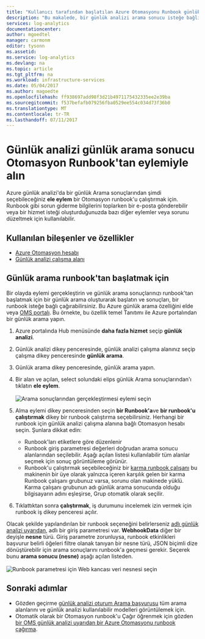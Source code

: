 ```yaml
---
title: "Kullanıcı tarafından başlatılan Azure Otomasyonu Runbook günlük analizi eylemde | Microsoft Docs"
description: "Bu makalede, bir günlük analizi arama sonucu isteğe bağlı bir Otomasyon runbook'u çalıştırmak açıklar."
services: log-analytics
documentationcenter: 
author: mgoedtel
manager: carmonm
editor: tysonn
ms.assetid: 
ms.service: log-analytics
ms.devlang: na
ms.topic: article
ms.tgt_pltfrm: na
ms.workload: infrastructure-services
ms.date: 05/04/2017
ms.author: magoedte
ms.openlocfilehash: ff938697add98f3d21b4971175432335ee2e39ba
ms.sourcegitcommit: f537befafb079256fba0529ee554c034d73f36b0
ms.translationtype: MT
ms.contentlocale: tr-TR
ms.lasthandoff: 07/11/2017
---
```

# <a name="take-action-with-an-automation-runbook-from-a-log-analytics-log-search-result"></a>Günlük analizi günlük arama sonucu Otomasyon Runbook'tan eylemiyle alın

Azure günlük analizi'da bir günlük Arama sonuçlarından şimdi seçebileceğiniz **ele eylem** bir Otomasyon runbook'u çalıştırmak için.  Runbook gibi sorun giderme bilgilerini toplarken bir e-posta gönderebilir veya bir hizmet isteği oluşturduğunuzda bazı diğer eylemler veya sorunu düzeltmek için kullanılabilir. 

## <a name="components-and-features-used"></a>Kullanılan bileşenler ve özellikler
* [Azure Otomasyon hesabı](../automation/automation-offering-get-started.md)
* [Günlük analizi çalışma alanı](../log-analytics/log-analytics-overview.md)

## <a name="to-initiate-runbook-from-log-search"></a>Günlük arama runbook'tan başlatmak için

Bir olayda eylemi gerçekleştirin ve günlük arama sonuçlarınızı runbook'tan başlatmak için bir günlük arama oluşturarak başlatın ve sonuçları, bir runbook isteğe bağlı çağırabilirsiniz.  Bu Azure günlük arama özelliğini elde veya [OMS portalı](../log-analytics/log-analytics-log-searches.md).  Bu örnekte, bu özellik temel Tanıtımı ile Azure portalından bir günlük arama yapın.

1. Azure portalında Hub menüsünde **daha fazla hizmet** seçip **günlük analizi**.  
2. Günlük analizi dikey penceresinde, günlük analizi çalışma alanınız seçip çalışma dikey penceresinde **günlük arama**.  
3. Günlük arama dikey penceresinde, günlük arama yapın.  
4. Bir alan ve açılan, select solundaki elips günlük Arama sonuçlarından'ı tıklatın **ele eylem**.<br><br> ![Arama sonuçlarından gerçekleştirmesi eylemi seçin](./media/log-analytics-log-search-takeaction/log-search-takeaction-menuoption.png) 
5. Alma eylemi dikey penceresinden seçin **bir Runbook'a**ve **bir runbook'u çalıştırmak** dikey bir runbook çalıştırma seçebilirsiniz.  Herhangi bir runbook için günlük analizi çalışma alanına bağlı Otomasyon hesabı seçin.  Şunlara dikkat edin:

    * Runbook'ları etiketlere göre düzenlenir
    * Runbook giriş parametresi değerleri doğrudan arama sonucu alanlarından seçilebilir.  Aşağı açılan listesi kullanılabilir tüm alanlar seçmek için sonuç görüntüleme görünür.  
    * Runbook'u çalıştırmak seçebileceğiniz bir [karma runbook çalışanı](../automation/automation-hybrid-runbook-worker.md) bu makinenin bir üye olarak yalnızca içeren karşılık gelen bir karma Runbook çalışanı grubunuz varsa, sorunu olan makinede yüklü.  Karma çalışanı grubunun adı günlük arama sonucunda olduğu bilgisayarın adını eşleşirse, Grup otomatik olarak seçilir.    

6. Tıklattıktan sonra **çalıştırmak**, iş durumunu incelemek izin vermek için runbook iş dikey penceresi açılır.   

Olacak şekilde yapılandırılan bir runbook seçeneğini belirlerseniz [adlı günlük analizi uyarıdan](../automation/automation-invoke-runbook-from-omsla-alert.md), adlı bir giriş parametresi var. **WebhookData** diğer bir deyişle **nesne** türü.  Giriş parametre zorunluysa, runbook etkinlikleri başvurur belirli öğeleri filtre olanak tanıyan bir nesne türü, JSON biçimli dize dönüştürebilir için arama sonuçlarını runbook'a geçmesi gerekir.  Seçerek bunu **arama sonucu (nesne)** aşağı açılan listeden.<br><br> ![Runbook parametresi için Web kancası veri nesnesi seçin](media/log-analytics-log-search-takeaction/select-runbook-and-properties.png)   
    
## <a name="next-steps"></a>Sonraki adımlar

* Gözden geçirme [günlük analizi oturum Arama başvurusu](log-analytics-search-reference.md) tüm arama alanlarını ve günlük analizi kullanılabilir modelleri görüntülemek için.
* Otomatik olarak bir Otomasyon runbook'u Çağır öğrenmek için gözden [bir OMS günlük analizi uyarıdan bir Azure Otomasyonu runbook çağırma](../automation/automation-invoke-runbook-from-omsla-alert.md).  